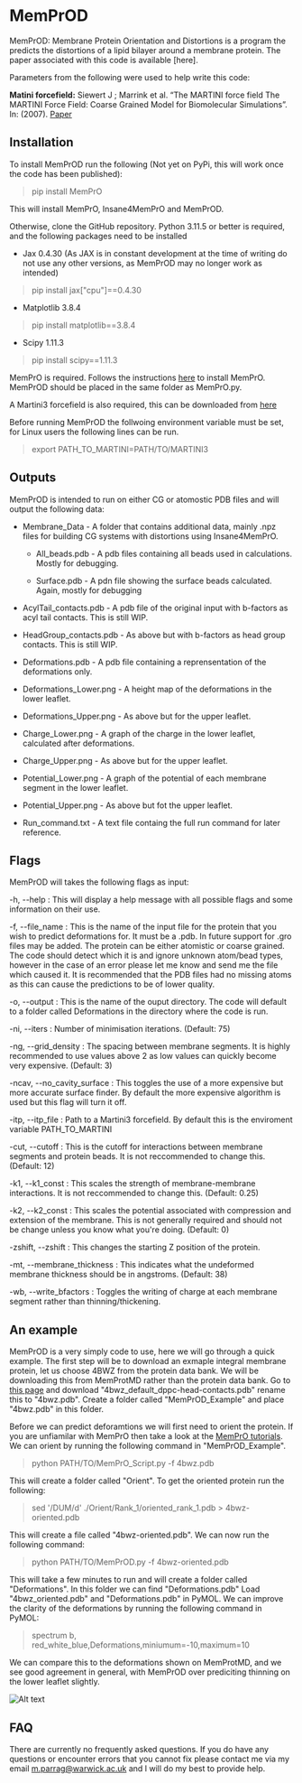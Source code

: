 # MemPrOD
MemPrOD: Membrane Protein Orientation and Distortions is a program the predicts the distortions of a lipid bilayer around a membrane protein. The paper associated with this code is available [here]. 

Parameters from the following were used to help write this code:

**Matini forcefield:**
Siewert J ; Marrink et al. “The MARTINI force field The MARTINI Force Field: Coarse Grained Model for Biomolecular Simulations”. In: (2007). [Paper](https://pubs.acs.org/doi/10.1021/jp071097f)

## Installation
To install MemPrOD run the following (Not yet on PyPi, this will work once the code has been published):
>pip install MemPrO

This will install MemPrO, Insane4MemPrO and MemPrOD.

Otherwise, clone the GitHub repository. Python 3.11.5 or better is required, and the following packages need to be installed
* Jax 0.4.30 (As JAX is in constant development at the time of writing do not use any other versions, as MemPrOD may no longer work as intended)
>pip install jax\["cpu"\]==0.4.30
* Matplotlib 3.8.4
>pip install matplotlib==3.8.4
* Scipy 1.11.3
>pip install scipy==1.11.3

MemPrO is required. Follows the instructions [here](https://github.com/ShufflerBardOnTheEdge/MemPrO) to install MemPrO. MemPrOD should be placed in the same folder as MemPrO.py.

A Martini3 forcefield is also required, this can be downloaded from [here](https://cgmartini.nl/docs/downloads/force-field-parameters/martini3/particle-definitions.html) 

Before running MemPrOD the follwoing environment variable must be set, for Linux users the following lines can be run.

>export PATH_TO_MARTINI=PATH/TO/MARTINI3

## Outputs

MemPrOD is intended to run on either CG or atomostic PDB files and will output the following data:

* Membrane_Data - A folder that contains additional data, mainly .npz files for building CG systems with distortions using Insane4MemPrO.
  
    * All_beads.pdb - A pdb files containing all beads used in calculations. Mostly for debugging.
      
    * Surface.pdb - A pdn file showing the surface beads calculated. Again, mostly for debugging
      
* AcylTail_contacts.pdb - A pdb file of the original input with b-factors as acyl tail contacts. This is still WIP.
  
* HeadGroup_contacts.pdb - As above but with b-factors as head group contacts. This is still WIP.
  
* Deformations.pdb - A pdb file containing a reprensentation of the deformations only.
  
* Deformations_Lower.png - A height map of the deformations in the lower leaflet.
  
* Deformations_Upper.png - As above but for the upper leaflet.
  
* Charge_Lower.png - A graph of the charge in the lower leaflet, calculated after deformations.
  
* Charge_Upper.png - As above but for the upper leaflet.
  
* Potential_Lower.png - A graph of the potential of each membrane segment in the lower leaflet.
  
* Potential_Upper.png - As above but fot the upper leaflet.
  
* Run_command.txt - A text file containg the full run command for later reference.

## Flags
MemPrOD will takes the following flags as input:

-h, --help : This will display a help message with all possible flags and some information on their use.

-f, --file_name : This is the name of the input file for the protein that you wish to predict deformations for. It must be a .pdb. In future support for .gro files may be added. The protein can be either atomistic or coarse grained. The code should detect which it is and ignore unknown atom/bead types, however in the case of an error please let me know and send me the file which caused it. It is recommended that the PDB files had no missing atoms as this can cause the predictions to be of lower quality.

-o, --output : This is the name of the ouput directory. The code will default to a folder called Deformations in the directory where the code is run.

-ni, --iters : Number of minimisation iterations. (Default: 75)

-ng, --grid_density : The spacing between membrane segments. It is highly recommended to use values above 2 as low values can quickly become very expensive. (Default: 3)

-ncav, --no_cavity_surface : This toggles the use of a more expensive but more accurate surface finder. By default the more expensive algorithm is used but this flag will turn it off.

-itp, --itp_file : Path to a Martini3 forcefield. By default this is the enviroment variable PATH_TO_MARTINI

-cut, --cutoff : This is the cutoff for interactions between membrane segments and protein beads. It is not reccommended to change this. (Default: 12)

-k1, --k1_const : This scales the strength of membrane-membrane interactions. It is not reccommended to change this. (Default: 0.25)

-k2, --k2_const : This scales the potential associated with compression and extension of the membrane. This is not generally required and should not be change unless you know what you're doing. (Default: 0)

-zshift, --zshift : This changes the starting Z position of the protein.

-mt, --membrane_thickness : This indicates what the undeformed membrane thickness should be in angstroms. (Default: 38)

-wb, --write_bfactors : Toggles the writing of charge at each membrane segment rather than thinning/thickening.

## An example

MemPrOD is a very simply code to use, here we will go through a quick example. The first step will be to download an exmaple integral membrane protein, let us choose 4BWZ from the protein data bank. We will be downloading this from MemProtMD rather than the protein data bank. Go to [this page](https://memprotmd.bioch.ox.ac.uk/_ref/PDB/4bwz/_sim/4bwz_default_dppc/) and download "4bwz_default_dppc-head-contacts.pdb" rename this to "4bwz.pdb". Create a folder called "MemPrOD_Example" and place "4bwz.pdb" in this folder. 

Before we can predict deforamtions we will first need to orient the protein. If you are unfiamilar with MemPrO then take a look at the [MemPrO tutorials](https://github.com/ShufflerBardOnTheEdge/MemPrO/blob/main/MemPrO_tutorials.md). We can orient by running the following command in "MemPrOD_Example".

>python PATH/TO/MemPrO_Script.py -f 4bwz.pdb

This will create a folder called "Orient". To get the oriented protein run the following:

> sed '/DUM/d' ./Orient/Rank_1/oriented_rank_1.pdb > 4bwz-oriented.pdb

This will create a file called "4bwz-oriented.pdb". We can now run the following command:

>python PATH/TO/MemPrOD.py -f 4bwz-oriented.pdb

This will take a few minutes to run and will create a folder called "Deformations". In this folder we can find "Deformations.pdb" Load "4bwz_oriented.pdb" and "Deformations.pdb" in PyMOL. We can improve the clarity of the deformations by running the following command in PyMOL:

>spectrum b, red_white_blue,Deformations,miniumum=-10,maximum=10

We can compare this to the deformations shown on MemProtMD, and we see good agreement in general, with MemPrOD over prediciting thinning on the lower leaflet slightly.

![Alt text](Tutorial_Pics/Fig1.svg)

## FAQ
There are currently no frequently asked questions. If you do have any questions or encounter errors that you cannot fix please contact me via my email m.parrag@warwick.ac.uk and I will do my best to provide help.




